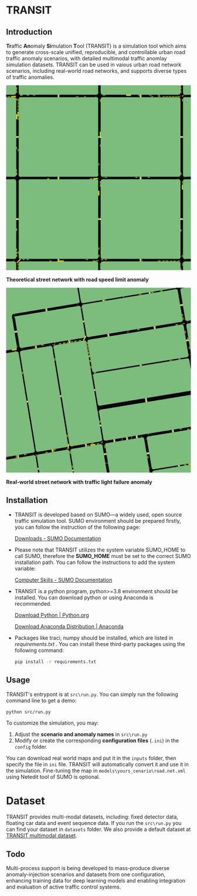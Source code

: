 # TRANSIT

## Introduction

**Tr**affic **An**omaly **Si**mulation **T**ool (TRANSIT) is a simulation tool which aims to generate cross-scale unified, reproducible, and controllable urban road traffic anomaly scenarios, with detailed multimodal traffic anomlay simulation datasets. TRANSIT can be used in vaious urban road network scenarios, including real-world road networks, and supports diverse types of traffic anomalies.

![tn_es](readmeimages/tn_es.gif)

 **Theoretical street network with road speed limit anomaly**

![tn_es](readmeimages/rw_tlf.gif)

 **Real-world street network with traffic light failure anomaly**

## Installation

* TRANSIT is developed based on SUMO—a widely used, open source traffic simulation tool. SUMO environment should be prepared firstly, you can follow the instruction of the following page:

  [Downloads - SUMO Documentation](https://sumo.dlr.de/docs/Downloads.php)
* Please note that TRANSIT utilizes the system variable SUMO_HOME to call SUMO, therefore the **SUMO_HOME** must be set to the correct SUMO installation path. You can follow the instructions to add the system variable:

  [Computer Skills - SUMO Documentation](https://sumo.dlr.de/docs/Basics/Basic_Computer_Skills.html#sumo_home)
* TRANSIT is a python program, python>=3.8 environment should be installed. You can download python or using Anaconda is recommended.

  [Download Python | Python.org](https://www.python.org/downloads/)

  [Download Anaconda Distribution | Anaconda](https://www.anaconda.com/download)
* Packages like traci, numpy should be installed, which are listed in *requirements.txt .* You can install these third-party packages using the following command:

  ```bash
  pip install -r requirements.txt
  ```

## Usage

TRANSIT's entrypont is at `src\run.py`. You can simply run the following command line to get a demo:

```bash
python src/run.py
```

To customize the simulation, you may:

1. Adjust the **scenario and anomaly names** in `src\run.py`
2. Modify or create the corresponding **configuration files** (`.ini`) in the `config` folder.

You can download real world maps and put it in the `inputs` folder, then specify the file in `ini` file. TRANSIT will automatically convert it and use it in the simulation. Fine-tuning the map in `models\yours_cenario\road.net.xml` using Netedit tool of SUMO is optional.

# Dataset

TRANSIT provides multi-modal datasets, including: fixed detector data, floating car data and  event sequence data. If you run the `src\run.py` you can find your dataset in `datasets` folder. We also provide a default dataset at [TRANSIT multimodal dataset](https://www.kaggle.com/datasets/bigzeze/transit-dataset/data).

## Todo

Multi-process support is being developed to mass-produce diverse anomaly-injection scenarios and datasets from one configuration, enhancing training data for deep learning models and enabling integration and evaluation of active traffic control systems.
